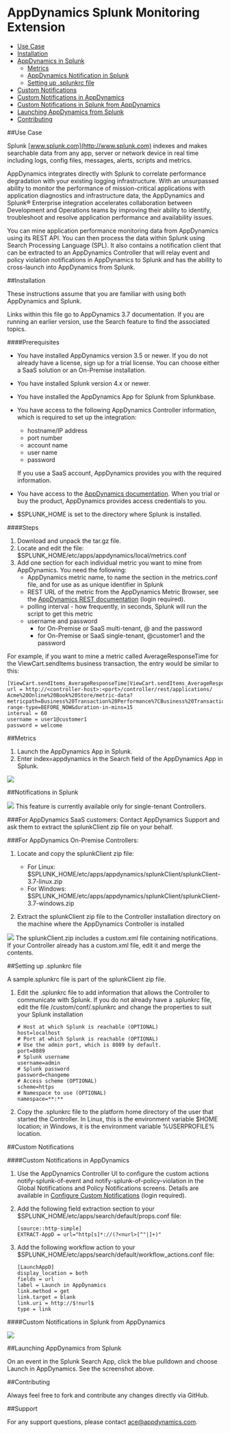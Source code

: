 # AppDynamics Splunk Monitoring Extension

* [Use Case](splunk-readme.md#use-case)
* [Installation](splunk-readme.md#installation)
* [AppDynamics in Splunk](splunk-readme.md#appdynamics-in-splunk)
	-   [Metrics](#Splunk-MetricsinSplunk)
	-   [AppDynamics Notification in Splunk](splunk-readme.md#Splunk-AppDynamicsNotificationinSplunk)
	-   [Setting up .splunkrc file](splunk-readme.md#Splunk-Settingup.splunkrcfile)
* [Custom Notifications](splunk-readme.md#custom-notifications)
* [Custom Notifications in AppDynamics](splunk-readme.md#splunk-custom-notifications-in-appDynamics)
* [Custom Notifications in Splunk from AppDynamics](splunk-readme.md#custom-notification-in-Splunk-from-AppDynamics)
* [Launching AppDynamics from Splunk](splunk-readme.md#launching-appDynamics-from-splunk)
* [Contributing](splunk-readme.md#contributing)

##Use Case

Splunk [www.splunk.com](http://www.splunk.com) indexes and makes searchable data from any app, server or network device in real time 
including logs, config files, messages, alerts, scripts and metrics.

AppDynamics integrates directly with Splunk to correlate performance degradation with your existing logging infrastructure. With an unsurpassed ability to monitor the performance of mission-critical applications with application diagnostics and infrastructure data, the AppDynamics and Splunk® Enterprise integration accelerates collaboration between Development and Operations teams by improving their ability to identify, troubleshoot and resolve application performance and availability issues.

You can mine application performance monitoring data from AppDynamics using its REST API. You can then process the data within Splunk using Search Processing Language (SPL). It also contains a notification client that can be extracted to an AppDynamics Controller that will relay event and policy violation notifications in AppDynamics to Splunk and has the ability to cross-launch into AppDynamics from Splunk.

##Installation

These instructions assume that you are familiar with using both AppDynamics and Splunk. 

Links within this file go to AppDynamics 3.7 documentation. If you are running an earlier version, use the Search feature to find the associated topics.

####Prerequisites


- You have installed AppDynamics version 3.5 or newer. If you do not already have a license, sign up for a trial license. You can choose either a SaaS solution or an On-Premise installation.
- You have installed Splunk version 4.x or newer.
- You have installed the AppDynamics App for Splunk from Splunkbase. 
- You have access to the following AppDynamics Controller information, which is required to set up the integration: 
   - hostname/IP address
   - port number
   - account name
   - user name
   - password
   
	If you use a SaaS account, AppDynamics provides you with the required information.
- You have access to the [AppDynamics documentation](http://docs.appdynamics.com/display/PRO13S/AppDynamics+Pro+Documentation). When you trial or buy the product, AppDynamics provides access credentials to you.
- $SPLUNK_HOME is set to the directory where Splunk is installed.

####Steps
1.  Download and unpack the tar.gz file.
2.  Locate and edit the file: $SPLUNK_HOME/etc/apps/appdynamics/local/metrics.conf
2.  Add one section for each individual metric you want to mine from AppDynamics. You need the following:
    -   AppDynamics metric name, to name the section in the metrics.conf file, and for use as as unique identifier in Splunk
    -   REST URL of the metric from the AppDynamics Metric Browser, see the [AppDynamics REST documentation](http://docs.appdynamics.com/display/PRO13S/Use+the+AppDynamics+REST+API)  (login required).
    -   polling interval - how frequently, in seconds, Splunk will run the script to get this metric
    -   username and password
        -   for On-Premise or SaaS multi-tenant, <username>@<account> and the password
        -   for On-Premise or SaaS single-tenant, <username>@customer1 and the password

For example, if you want to mine a metric called AverageResponseTime for the ViewCart.sendItems business transaction, the entry would be similar to this:

  	[ViewCart.sendItems_AverageResponseTime|ViewCart.sendItems_AverageResponseTime]  
 	url = http://<controller-host>:<port>/controller/rest/applications/  
 	Acme%20Online%20Book%20Store/metric-data?metricpath=Business%20Transaction%20Performance%7CBusiness%20Transactions%7CECommerce%7CViewCart.sendItems%7CAverage%20Response%20Time%20(ms)&time-range-type=BEFORE_NOW&duration-in-mins=15  
 	interval = 60  
 	username = user1@customer1  
 	password = welcome

##Metrics

1.  Launch the AppDynamics App in Splunk.
2.  Enter index=appdynamics in the Search field of the AppDynamics App in Splunk.  

![](images/splunk1.jpg)


##Notifications in Splunk

![](images/emoticons/information.gif) This feature is currently available only for single-tenant Controllers.

###For AppDynamics SaaS customers:
Contact AppDynamics Support and ask them to extract the splunkClient zip file on your behalf.

###For AppDynamics On-Premise Controllers:

1.  Locate and copy the splunkClient zip file:
    -   For Linux: $SPLUNK_HOME/etc/apps/appdynamics/splunkClient/splunkClient-3.7-linux.zip
    -   For Windows: $SPLUNK_HOME/etc/apps/appdynamics/splunkClient/splunkClient-3.7-windows.zip

2.  Extract the splunkClient zip file to the Controller installation directory on the machine where the AppDynamics Controller is installed
    
![](images/emoticons/warning.gif) The splunkClient.zip includes a custom.xml file containing notifications. If your Controller already has a custom.xml file, edit it and merge the contents.

##Setting up .splunkrc file

A sample.splunkrc file is part of the splunkClient zip file.

1.  Edit the .splunkrc file to add information that allows the Controller to communicate with Splunk. If you do not already have a .splunkrc file, edit the file <controller-home>/custom/conf/.splunkrc and change the properties to suit your Splunk installation
      
	    # Host at which Splunk is reachable (OPTIONAL)  
    	host=localhost  
    	# Port at which Splunk is reachable (OPTIONAL)  
    	# Use the admin port, which is 8089 by default.  
    	port=8089  
     	# Splunk username  
    	username=admin  
    	# Splunk password  
    	password=changeme  
    	# Access scheme (OPTIONAL)  
    	scheme=https  
    	# Namespace to use (OPTIONAL)  
    	namespace=**:**

2.  Copy the .splunkrc file to the platform home directory of the user that started the Controller. In Linux, this is the environment variable $HOME location; in Windows, it is the environment variable %USERPROFILE% location.

##Custom Notifications

####Custom Notifications in AppDynamics

1.  Use the AppDynamics Controller UI to configure the custom actions notify-splunk-of-event and notify-splunk-of-policy-violation in the Global Notifications and Policy Notifications screens. Details are available in [Configure Custom Notifications](http://docs.appdynamics.com/display/PRO13S/Integrate+using+Custom+Action+Scripts) (login required).
2.  Add the following field extraction section to your $SPLUNK_HOME/etc/apps/search/default/props.conf file:
    
		[source::http-simple]  
		EXTRACT-AppD = url="http[s]*://(?<nurl>[^"|]+)"
    	
3.  Add the following workflow action to your $SPLUNK_HOME/etc/apps/search/default/workflow_actions.conf file:
    
		[LaunchAppD]  
		display_location = both  
		fields = url  
		label = Launch in AppDynamics  
		link.method = get  
		link.target = blank  
		link.uri = http://$!nurl$  
		type = link
    
####Custom Notifications in Splunk from AppDynamics

![](images/AppDNotificationsOnSplunk.jpg)

##Launching AppDynamics from Splunk

On an event in the Splunk Search App, click the blue pulldown and choose Launch in AppDynamics. See the screenshot above.

  

##Contributing

Always feel free to fork and contribute any changes directly via GitHub.


##Support

For any support questions, please contact ace@appdynamics.com.
